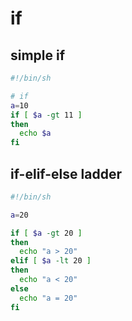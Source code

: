 # if

## simple if

```sh
#!/bin/sh

# if
a=10
if [ $a -gt 11 ]
then
  echo $a
fi
```

## if-elif-else ladder

```sh
#!/bin/sh

a=20

if [ $a -gt 20 ]
then
  echo "a > 20"
elif [ $a -lt 20 ]
then
  echo "a < 20"
else
  echo "a = 20"
fi
```

